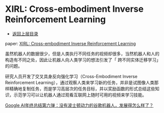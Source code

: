 # XIRL: Cross-embodiment Inverse Reinforcement Learning

* [返回上层目录](../paper.md)

paper: [XIRL: Cross-embodiment Inverse Reinforcement Learning](https://arxiv.org/pdf/2106.03911.pdf)

虽然机器人的数据很少，但是人类执行不同任务的视频却很多，当然机器人和人的构造有不同之处，因此让机器人向人类学习的想法引发了「 跨不同实体迁移学习」的问题。

研究人员开发了交叉具身反向强化学习（Cross-Embodiment Inverse Reinforcement Learning），通过观察人类来学习新的任务，并非是试图像人类那样精确地复制任务，而是学习高层次的任务目标，并以奖励函数的形式总结这些知识，示范学习可以让机器人通过观看互联网上随时可用的视频来学习技能。

[Google AI年终总结第六弹：没有波士顿动力的谷歌机器人，发展得怎么样了？](https://mp.weixin.qq.com/s/JRCQP2S3CbLtUaq8MkP4pQ)

